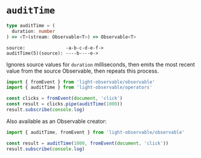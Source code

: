 # `auditTime`
```typescript
type auditTime = (
  duration: number
) => <T>(stream: Observable<T>) => Observable<T>
```

```
source:               -a-b-c-d-e-f->
auditTime(5)(source): ----b----e->
```

Ignores source values for `duration` milliseconds, then emits the most recent value from the source Observable, then repeats this process.
```typescript
import { fromEvent } from 'light-observable/observable'
import { auditTime } from 'light-observable/operators'

const clicks = fromEvent(document, 'click')
const result = clicks.pipe(auditTime(1000))
result.subscribe(console.log)
```

Also available as an Observable creator:
```typescript
import { auditTime, fromEvent } from 'light-observable/observable'

const result = auditTime(1000, fromEvent(document, 'click'))
result.subscribe(console.log)
```
